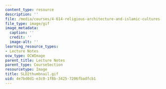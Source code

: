 ```yaml
---
content_type: resource
description: ''
file: /media/courses/4-614-religious-architecture-and-islamic-cultures-fall-2002/4e7bd0d1e3c01f8b34257206fbadfcb1_SLD2thumbnail.gif
file_type: image/gif
image_metadata:
  caption: ''
  credit: ''
  image-alt: ''
learning_resource_types:
- Lecture Notes
ocw_type: OCWImage
parent_title: Lecture Notes
parent_type: CourseSection
resourcetype: Image
title: SLD2thumbnail.gif
uid: 4e7bd0d1-e3c0-1f8b-3425-7206fbadfcb1
---
```

